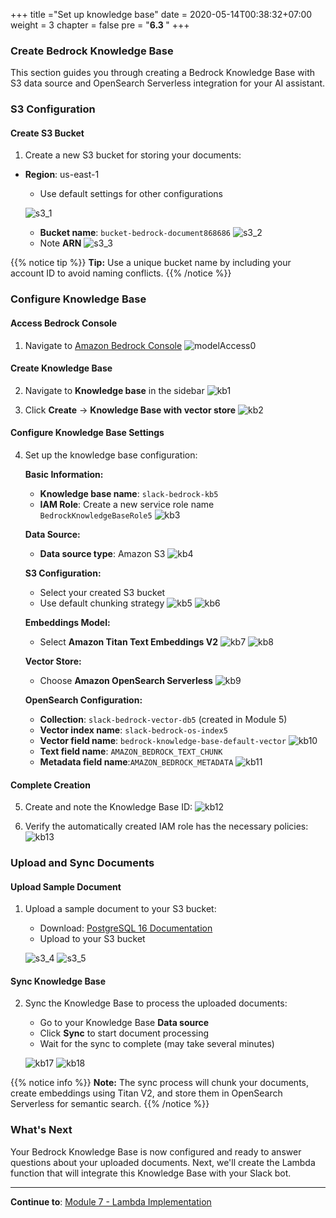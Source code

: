 +++
title ="Set up knowledge base"
date = 2020-05-14T00:38:32+07:00
weight = 3
chapter = false
pre = "<b>6.3 </b>"
+++

### Create Bedrock Knowledge Base

This section guides you through creating a Bedrock Knowledge Base with S3 data source and OpenSearch Serverless integration for your AI assistant.

### S3 Configuration

#### Create S3 Bucket

1. Create a new S3 bucket for storing your documents:

- **Region**: us-east-1
   - Use default settings for other configurations

   ![s3_1](/images/6/s3_1.png?width=90pc)
   - **Bucket name**: `bucket-bedrock-document868686`
   ![s3_2](/images/6/s3_2.png?width=90pc)
   - Note **ARN**
   ![s3_3](/images/6/s3-3.png?width=90pc)

{{% notice tip %}}
**Tip:** Use a unique bucket name by including your account ID to avoid naming conflicts.
{{% /notice %}}

### Configure Knowledge Base

#### Access Bedrock Console

1. Navigate to [Amazon Bedrock Console](https://us-east-1.console.aws.amazon.com/bedrock/home?region=us-east-1#/overview)
   ![modelAccess0](/images/6/modelAccess0.png?width=90pc)

#### Create Knowledge Base

2. Navigate to **Knowledge base** in the sidebar
   ![kb1](/images/6/kb1.png?width=91pc)

3. Click **Create** → **Knowledge Base with vector store**
   ![kb2](/images/6/kb2.png?width=91pc)

#### Configure Knowledge Base Settings

4. Set up the knowledge base configuration:

   **Basic Information:**

   - **Knowledge base name**: `slack-bedrock-kb5`
   - **IAM Role**: Create a new service role name `BedrockKnowledgeBaseRole5`
     ![kb3](/images/6/kb3.png?width=90pc)

   **Data Source:**

   - **Data source type**: Amazon S3
     ![kb4](/images/6/kb4.png?width=91pc)

   **S3 Configuration:**

   - Select your created S3 bucket
   - Use default chunking strategy
     ![kb5](/images/6/kb5.png?width=90pc)
     ![kb6](/images/6/kb6.png?width=91pc)

   **Embeddings Model:**

   - Select **Amazon Titan Text Embeddings V2**
     ![kb7](/images/6/kb7.png?width=90pc)
     ![kb8](/images/6/kb8.png?width=90pc)

   **Vector Store:**

   - Choose **Amazon OpenSearch Serverless**
     ![kb9](/images/6/kb9.png?width=90pc)

   **OpenSearch Configuration:**

   - **Collection**: `slack-bedrock-vector-db5` (created in Module 5)
   - **Vector index name**: `slack-bedrock-os-index5`
   - **Vector field name**: `bedrock-knowledge-base-default-vector`
     ![kb10](/images/6/kb10.png?width=90pc)
   - **Text field name**: `AMAZON_BEDROCK_TEXT_CHUNK`
   - **Metadata field name**:`AMAZON_BEDROCK_METADATA`
     ![kb11](/images/6/kb11.png?width=91pc)

#### Complete Creation

5. Create and note the Knowledge Base ID:
   ![kb12](/images/6/kb12.png?width=90pc)

6. Verify the automatically created IAM role has the necessary policies:
   ![kb13](/images/6/kb13.png?width=90pc)

### Upload and Sync Documents

#### Upload Sample Document

1. Upload a sample document to your S3 bucket:

   - Download: [PostgreSQL 16 Documentation](https://www.postgresql.org/files/documentation/pdf/16/postgresql-16-US.pdf)
   - Upload to your S3 bucket

   ![s3_4](/images/6/s3-1.png?width=90pc)
   ![s3_5](/images/6/s3-2.png?width=90pc)

#### Sync Knowledge Base

2. Sync the Knowledge Base to process the uploaded documents:

   - Go to your Knowledge Base **Data source**
   - Click **Sync** to start document processing
   - Wait for the sync to complete (may take several minutes)

   ![kb17](/images/6/kb17.png?width=90pc)
   ![kb18](/images/6/kb18.png?width=90pc)

{{% notice info %}}
**Note:** The sync process will chunk your documents, create embeddings using Titan V2, and store them in OpenSearch Serverless for semantic search.
{{% /notice %}}

### What's Next

Your Bedrock Knowledge Base is now configured and ready to answer questions about your uploaded documents. Next, we'll create the Lambda function that will integrate this Knowledge Base with your Slack bot.

---

**Continue to**: [Module 7 - Lambda Implementation](../../7-lambda_implementation/)
